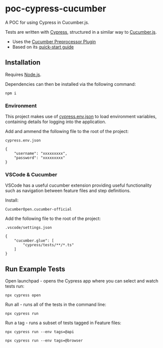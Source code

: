 # poc-cypress-cucumber
A POC for using Cypress in Cucumber.js.

Tests are written with [Cypress](https://docs.cypress.io/guides/overview/why-cypress), structured in a similar way to [Cucumber.js](https://cucumber.io/docs/guides/overview/).

- Uses the [Cucumber Preprocessor Plugin](https://github.com/badeball/cypress-cucumber-preprocessor)
- Based on its [quick-start guide](https://github.com/badeball/cypress-cucumber-preprocessor/blob/master/docs/quick-start.md)

## Installation
Requires [Node.js](https://nodejs.org/).

Dependencies can then be installed via the following command:

`npm i`

### Environment
This project makes use of [cypress.env.json](https://docs.cypress.io/guides/guides/environment-variables#Option-2-cypressenvjson) to load environment variables, containing details for logging into the application.

Add and ammend the following file to the root of the project:

`cypress.env.json`
```
{
    "username": "xxxxxxxxx",
    "password": "xxxxxxxxx"
}
```

### VSCode & Cucumber
VSCode has a useful cucumber extension providing useful functionality such as navigation between feature files and step definitions.

Install:

`CucumberOpen.cucumber-official`

Add the following file to the root of the project:

`.vscode/settings.json` 
```
{
    "cucumber.glue": [
        "cypress/tests/**/*.ts"
    ]
}
```

## Run Example Tests
Open launchpad - opens the Cypress app where you can select and watch tests run:

`npx cypress open`

Run all - runs all of the tests in the command line:

`npx cypress run`

Run a tag - runs a subset of tests tagged in Feature files:

`npx cypress run --env tags=@api`

`npx cypress run --env tags=@browser`